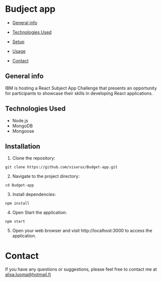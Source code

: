 # Budject app

* [General info](#general-info)

* [Technologies Used](#technologies-used)
* [Setup](#setup)
* [Usage](#Usage)
* [Contact](#contact)


## General info

IBM is hosting a React Subject App Challenge that presents an opportunity for participants to showcase their skills in developing React applications.

## Technologies Used

- Node.js
- MongoDB
- Mongoose

## Installation

1. Clone the repository:

```
git clone https://github.com/sisarus/Budget-app.git
```

2. Navigate to the project directory:
```
cd Budget-app
```

3. Install dependencies:
```
npm install
```

4. Open Start the application:
```
npm start
```
5. Open your web browser and visit http://localhost:3000 to access the application.

# Contact
If you have any questions or suggestions, please feel free to contact me at alisa.luoma@hotmail.fi
